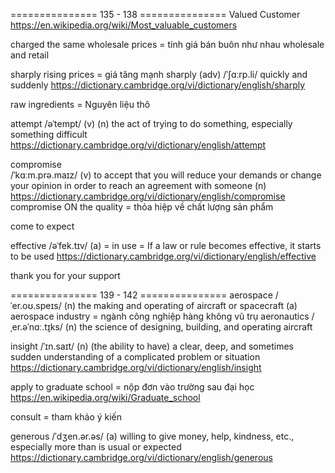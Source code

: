 =============== 135 - 138 ===============
Valued Customer
	https://en.wikipedia.org/wiki/Most_valuable_customers

charged the same wholesale prices = tính giá bán buôn như nhau
	wholesale and retail

sharply rising prices = giá tăng mạnh
sharply
	(adv) /ˈʃɑːrp.li/
	quickly and suddenly
	https://dictionary.cambridge.org/vi/dictionary/english/sharply

raw ingredients = Nguyên liệu thô

attempt
	/əˈtempt/
	(v)
	(n) the act of trying to do something, especially something difficult
	https://dictionary.cambridge.org/vi/dictionary/english/attempt

compromise	
	/ˈkɑːm.prə.maɪz/
	(v) to accept that you will reduce your demands or change your opinion in order to reach an agreement with someone
	(n) 
	https://dictionary.cambridge.org/vi/dictionary/english/compromise
	compromise ON the quality = thỏa hiệp về chất lượng sản phẩm

come to expect

effective
 	/əˈfek.tɪv/
	(a) = in use = If a law or rule becomes effective, it starts to be used
	https://dictionary.cambridge.org/vi/dictionary/english/effective

thank you for your support

=============== 139 - 142 ===============
aerospace
	/ˈer.oʊ.speɪs/
	(n) the making and operating of aircraft or spacecraft
	(a)
	aerospace industry = ngành công nghiệp hàng không vũ trụ
aeronautics
	/ˌer.əˈnɑː.t̬ɪks/
	(n) the science of designing, building, and operating aircraft

insight
	/ˈɪn.saɪt/
	(n) (the ability to have) a clear, deep, and sometimes sudden understanding of a complicated problem or situation
	https://dictionary.cambridge.org/vi/dictionary/english/insight

apply to graduate school = nộp đơn vào trường sau đại học
	https://en.wikipedia.org/wiki/Graduate_school

consult = tham khảo ý kiến

generous
	/ˈdʒen.ər.əs/
	(a) willing to give money, help, kindness, etc., especially more than is usual or expected
	https://dictionary.cambridge.org/vi/dictionary/english/generous